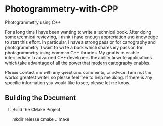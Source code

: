 # Photogrammetry-with-CPP
Photogrammetry using C++

For a long time I have been wanting to write a technical book.  After doing some 
technical reviewing, I think I have enough appreciation and knowledge to start
this effort.  In particular, I have a strong passion for cartography and 
photogrammetry.  I want to write a book which shares my passion for photogrammetry
using common C++ libraries.  My goal is to enable intermediate to advanced
C++ developers the ability to write applications which take advantage of
all the power that modern cartography enables. 


Please contact me with any questions, comments, or advice.  I am not the worlds
greatest writer, so please feel free to help me along.  If there is any specific
information you would like to see, please let me know. 

## Building the Document

1. Build the CMake Project

    mkdir release
    cmake ..
    make
    
